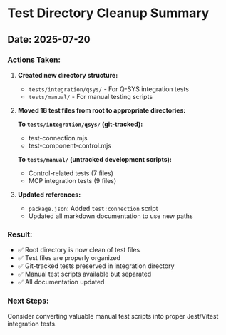 # Test Directory Cleanup Summary

## Date: 2025-07-20

### Actions Taken:

1. **Created new directory structure:**
   - `tests/integration/qsys/` - For Q-SYS integration tests
   - `tests/manual/` - For manual testing scripts

2. **Moved 18 test files from root to appropriate directories:**
   
   **To `tests/integration/qsys/` (git-tracked):**
   - test-connection.mjs
   - test-component-control.mjs

   **To `tests/manual/` (untracked development scripts):**
   - Control-related tests (7 files)
   - MCP integration tests (9 files)

3. **Updated references:**
   - `package.json`: Added `test:connection` script
   - Updated all markdown documentation to use new paths

### Result:
- ✅ Root directory is now clean of test files
- ✅ Test files are properly organized
- ✅ Git-tracked tests preserved in integration directory
- ✅ Manual test scripts available but separated
- ✅ All documentation updated

### Next Steps:
Consider converting valuable manual test scripts into proper Jest/Vitest integration tests.